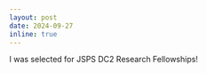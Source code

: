 ```yaml
---
layout: post
date: 2024-09-27
inline: true
---
```


I was selected for JSPS DC2 Research Fellowships! <!--See the full paper [here](https://eprint.iacr.org/20xx/xxx.pdf)-->
